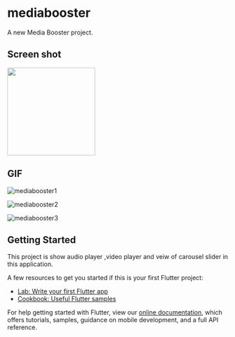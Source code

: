 # mediabooster

A new Media Booster project.

## Screen shot

<img src = 'https://user-images.githubusercontent.com/102577515/170068996-c350800b-df73-40e5-802e-f8ade67237fa.PNG' width=200/>

## GIF


![mediabooster1](https://user-images.githubusercontent.com/102577515/170225263-23d71ebf-4740-4ec0-8550-92e0466aa55d.gif)

![mediabooster2](https://user-images.githubusercontent.com/102577515/170225360-57534221-91dd-486e-9e14-c50693cd226b.gif)

![mediabooster3](https://user-images.githubusercontent.com/102577515/170225610-eaf856e2-40df-4ffa-9db7-7f0b01f14e9f.gif)



## Getting Started

This project is show audio player ,video player and veiw of carousel slider in this application.

A few resources to get you started if this is your first Flutter project:

- [Lab: Write your first Flutter app](https://flutter.dev/docs/get-started/codelab)
- [Cookbook: Useful Flutter samples](https://flutter.dev/docs/cookbook)

For help getting started with Flutter, view our
[online documentation](https://flutter.dev/docs), which offers tutorials,
samples, guidance on mobile development, and a full API reference.
